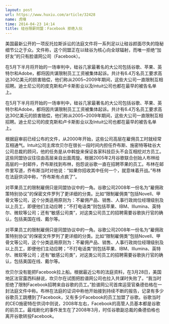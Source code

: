 ```yaml
---
layout: post
url: https://www.huxiu.com/article/32428
name: 虎嗅
time: 2014-04-23 14:14
title: 硅谷限薪同盟：Facebook 拒绝入伙
---
```

美国最新公开的一项反托拉斯诉讼的法庭文件将一系列足以让硅谷颜面尽失的隐秘细节公之于众。文件称，这个同盟正在以硅谷为核心向全球辐射，而唯一拒绝“加好友”的只有脸谱网公司（Facebook）。

在5月下半月将开始的一场审判中，硅谷几家最著名的大公司包括谷歌、苹果、英特尔和Adobe，都将因共谋限制员工工资被集体起诉。共计有6.4万名员工要求高达30亿美元的损害赔偿，他们称从2005~2009年期间，这些大公司一直限制互相招聘。迪士尼公司的皮克斯和卢卡斯影业以及Intuit公司也都在最早的被告名单上。

在5月下半月将开始的一场审判中，硅谷几家最著名的大公司包括谷歌、苹果、英特尔和Adobe，都将因共谋限制员工工资被集体起诉。共计有6.4万名员工要求高达30亿美元的损害赔偿，他们称从2005~2009年期间，这些大公司一直限制互相招聘。迪士尼公司的皮克斯和卢卡斯影业以及Intuit公司也都在最早的被告名单上。

根据庭审前已经公布的文件，从2000年开始，这些公司高层在雇佣员工时就经常互相通气。Intuit公司主席坎贝尔在很长一段时间内担任乔布斯、施密特等硅谷大公司总裁的顾问，他的任务是从中斡旋来保证各家科技巨头不会互相挖对方员工。这些同盟协议往往由高层亲自出面周旋。根据2005年2月谷歌联合创始人布林给高层的一封邮件，乔布斯找到布林，抱怨说谷歌一直在招聘苹果的员工。布林在邮件里写道，乔布斯当时对他说：“如果你招收其中任何一个，就意味着开战。”布林在法庭供词中称，“乔布斯有点疯了”。

对苹果员工的限制雇佣只是同盟协议中的一角。谷歌公司2008年一份名为“雇佣政策特别协议”的保密文件罗列了更详细的分类。比如“限制雇佣类”包括Novell、甲骨文等公司，这个分类适用原则为：不雇佣产品、销售、人事行政岗位经理级别及以上员工，即便他们主动应聘；“不打电话类”则包括苹果、IBM、Illumina、英特尔、微软等公司；还有“敏感公司类”，对这类公司员工的招聘需要谷歌执行官的确认，包括美国在线、戴尔等。

对苹果员工的限制雇佣只是同盟协议中的一角。谷歌公司2008年一份名为“雇佣政策特别协议”的保密文件罗列了更详细的分类。比如“限制雇佣类”包括Novell、甲骨文等公司，这个分类适用原则为：不雇佣产品、销售、人事行政岗位经理级别及以上员工，即便他们主动应聘；“不打电话类”则包括苹果、IBM、Illumina、英特尔、微软等公司；还有“敏感公司类”，对这类公司员工的招聘需要谷歌执行官的确认，包括美国在线、戴尔等。

坎贝尔没有能把Facebook拉上船。根据最近公布的法庭资料，在3月28日，美国地区法官露西科赫说，坎贝尔在试图把脸谱网公司也拉入共谋时失败了。“我当时拒绝了限制Facebook招聘来自谷歌的员工。”脸谱网公司首席运营官桑德伯格在一封法庭文件中称。布林在法庭的证词中称他开始接到持续不断的报告，记录有多少谷歌员工跳槽到了Facebook，又有多少Facebook的员工加盟了谷歌。谷歌当时的CEO施密特在供词中则说，2008年左右，Facebook的高管人员基本都是谷歌的前员工。最戏剧化的事件发生在了2008年3月，时任谷歌副总裁的桑德伯格也离开谷歌转投Facebook。

